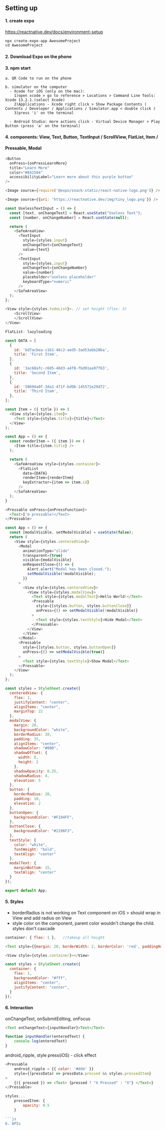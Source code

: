 ## Setting up

#### 1. create expo
https://reactnative.dev/docs/environment-setup

```js
npx create-expo-app AwesomeProject
cd AwesomeProject
```

#### 2. Download Expo on the phone

#### 3. npm start 
    a. QR Code to run on the phone

    b. simulator on the computer
      - Xcode for iOS (only on the mac): 
        1)open xcode > go to reference > Locations > Command Line Tools: Xcode 13.2.1.(select Xcode)
        2)Applications - Xcode right click > Show Package Contents ( Contents / Developer / Applications / Simulator.app < double click )
        3)press 'i' on the terminal
        
      - Android Studio: more actions click - Virtual Device Manager > Play Button (press 'a' on the terminal)

#### 4. components: View, Text, Button, TextInput / ScrollView, FlatList, Item / 
####     Pressable, Modal
```js
<Button
  onPress={onPressLearnMore}
  title="Learn More"
  color="#841584"
  accessibilityLabel="Learn more about this purple button"
/>
```
```js
<Image source={require('@expo/snack-static/react-native-logo.png')} />

<Image source={{uri: 'https://reactnative.dev/img/tiny_logo.png'}} />
```
```js
const UselessTextInput = () => {
  const [text, onChangeText] = React.useState("Useless Text");
  const [number, onChangeNumber] = React.useState(null);

  return (
    <SafeAreaView>
      <TextInput
        style={styles.input}
        onChangeText={onChangeText}
        value={text}
      />
      <TextInput
        style={styles.input}
        onChangeText={onChangeNumber}
        value={number}
        placeholder="useless placeholder"
        keyboardType="numeric"
      />
    </SafeAreaView>
  );
};
```
```js
<View style={styles.todoList}>. // set height (flex: 3)
    <ScrollView>        
    </ScrollView>
</View>
```
```js
FlatList: lazyloading

const DATA = [
  {
    id: 'bd7acbea-c1b1-46c2-aed5-3ad53abb28ba',
    title: 'First Item',
  },
  {
    id: '3ac68afc-c605-48d3-a4f8-fbd91aa97f63',
    title: 'Second Item',
  },
  {
    id: '58694a0f-3da1-471f-bd96-145571e29d72',
    title: 'Third Item',
  },
];

const Item = ({ title }) => (
  <View style={styles.item}>
    <Text style={styles.title}>{title}</Text>
  </View>
);

const App = () => {
  const renderItem = ({ item }) => (
    <Item title={item.title} />
  );

  return (
    <SafeAreaView style={styles.container}>
      <FlatList
        data={DATA}
        renderItem={renderItem}
        keyExtractor={item => item.id}
      />
    </SafeAreaView>
  );
}
```
```js
<Pressable onPress={onPressFunction}>
  <Text>I'm pressable!</Text>
</Pressable>
```
```js
const App = () => {
  const [modalVisible, setModalVisible] = useState(false);
  return (
    <View style={styles.centeredView}>
      <Modal
        animationType="slide"
        transparent={true}
        visible={modalVisible}
        onRequestClose={() => {
          Alert.alert("Modal has been closed.");
          setModalVisible(!modalVisible);
        }}
      >
        <View style={styles.centeredView}>
          <View style={styles.modalView}>
            <Text style={styles.modalText}>Hello World!</Text>
            <Pressable
              style={[styles.button, styles.buttonClose]}
              onPress={() => setModalVisible(!modalVisible)}
            >
              <Text style={styles.textStyle}>Hide Modal</Text>
            </Pressable>
          </View>
        </View>
      </Modal>
      <Pressable
        style={[styles.button, styles.buttonOpen]}
        onPress={() => setModalVisible(true)}
      >
        <Text style={styles.textStyle}>Show Modal</Text>
      </Pressable>
    </View>
  );
};

const styles = StyleSheet.create({
  centeredView: {
    flex: 1,
    justifyContent: "center",
    alignItems: "center",
    marginTop: 22
  },
  modalView: {
    margin: 20,
    backgroundColor: "white",
    borderRadius: 20,
    padding: 35,
    alignItems: "center",
    shadowColor: "#000",
    shadowOffset: {
      width: 0,
      height: 2
    },
    shadowOpacity: 0.25,
    shadowRadius: 4,
    elevation: 5
  },
  button: {
    borderRadius: 20,
    padding: 10,
    elevation: 2
  },
  buttonOpen: {
    backgroundColor: "#F194FF",
  },
  buttonClose: {
    backgroundColor: "#2196F3",
  },
  textStyle: {
    color: "white",
    fontWeight: "bold",
    textAlign: "center"
  },
  modalText: {
    marginBottom: 15,
    textAlign: "center"
  }
});

export default App;
```

#### 5. Styles

* borderRadius is not working on Text component on iOS > should wrap in View and add radius on View
* style color on the component, parent color wouldn't change the child. styles don't cascade

```js
container: { flex: 1 },   //takeup all height
```
```js
<Text style={{margin: 20, borderWidth: 2, borderColor: 'red', paddingHorizontal: 10, padding}}>Hello</Text>
```
```js
<View style={styles.container}></View>

const styles = StyleSheet.create({
  container: {
    flex: 1,
    backgroundColor: "#fff",
    alignItems: "center",
    justifyContent: "center",
  }
});

```

#### 6. Interaction

onChangeText, onSubmitEditing, onFocus

```js
<Text onChangeText={inputHandler}>Text</Text>

function inputHandler(enteredText) {
    console.log(enteredText)
}
```
android_ripple, style press(iOS) - click effect
```js
<Pressable
    android_ripple = {{ color: '#ddd' }}
    style={(pressData) => pressData.pressed && styles.pressedItem}
>
    {({ pressed }) => <Text> {pressed ? "X Pressed" : "X"} </Text>}
</Pressable>

styles...
    pressedItem: {
        opacity: 0.5
    }

```js
6. APIs



